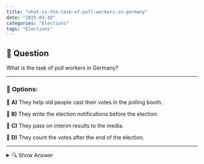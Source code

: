 ```yaml
---
title: "what-is-the-task-of-poll-workers-in-germany"
date: "2025-03-10"
categories: "Elections"
tags: "Elections"
---
```


## 📌 **Question**

What is the task of poll workers in Germany?



---

### 📝 **Options:**

🔘 **A)** They help old people cast their votes in the polling booth.

🔘 **B)** They write the election notifications before the election.

🔘 **C)** They pass on interim results to the media.

🔘 **D)** They count the votes after the end of the election.

---

<details>
  <summary>🔍 Show Answer</summary>

  <p>
💡  <b>Correct Answer:</b>  d
  </p>
  <p>
    📖<b>Explanation:</b>
    Poll workers play an important role in the German elections. They support the smooth running of the election process by, among other things, helping with election preparations, organising voting operations at the polling station and carrying out the counting of votes. Their tasks also include ensuring the proper conduct of the election and supporting eligible voters if necessary. Through their commitment, they make a significant contribution to democracy and the proper conduct of elections.
  </p>
</details>
